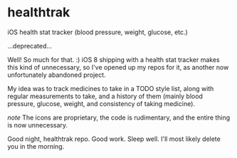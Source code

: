healthtrak
==========

iOS health stat tracker (blood pressure, weight, glucose, etc.)

...deprecated...

Well!  So much for that. :)  iOS 8 shipping with a health stat tracker makes this kind of unnecessary,
so I've opened up my repos for it, as another now unfortunately abandoned project.

My idea was to track medicines to take in a TODO style list, along with regular measurements to take, and
a history of them (mainly blood pressure, glucose, weight, and consistency of taking medicine).

*note* The icons are proprietary, the code is rudimentary, and the entire thing is now unnecessary.

Good night, healthtrak repo.  Good work.  Sleep well.  I'll most likely delete you in the morning.
